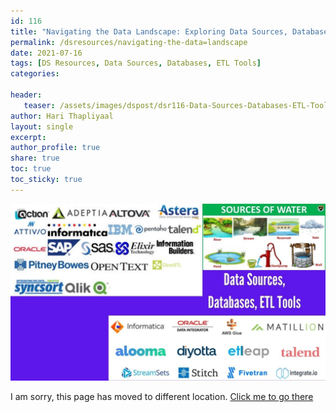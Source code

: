 ```yaml
---
id: 116    
title: "Navigating the Data Landscape: Exploring Data Sources, Databases, and ETL Tools for Machine Learning Projects"
permalink: /dsresources/navigating-the-data=landscape
date: 2021-07-16
tags: [DS Resources, Data Sources, Databases, ETL Tools] 
categories: 

header:
   teaser: /assets/images/dspost/dsr116-Data-Sources-Databases-ETL-Tools.jpg
author: Hari Thapliyaal   
layout: single   
excerpt:   
author_profile: true   
share: true   
toc: true   
toc_sticky: true 
---
```


![Data Sources, Databases, ETL Tools](/assets/images/dspost/dsr116-Data-Sources-Databases-ETL-Tools.jpg)      

I am sorry, this page has moved to different location. [Click me to go there](/dsblog/navigating-the-data=landscape)